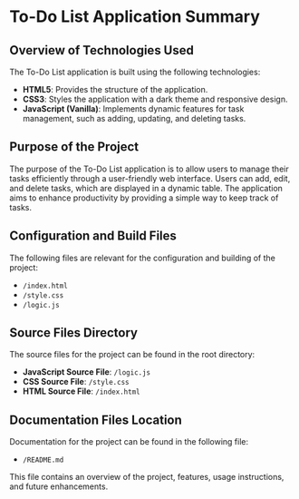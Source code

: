 # To-Do List Application Summary

## Overview of Technologies Used
The To-Do List application is built using the following technologies:
- **HTML5**: Provides the structure of the application.
- **CSS3**: Styles the application with a dark theme and responsive design.
- **JavaScript (Vanilla)**: Implements dynamic features for task management, such as adding, updating, and deleting tasks.

## Purpose of the Project
The purpose of the To-Do List application is to allow users to manage their tasks efficiently through a user-friendly web interface. Users can add, edit, and delete tasks, which are displayed in a dynamic table. The application aims to enhance productivity by providing a simple way to keep track of tasks.

## Configuration and Build Files
The following files are relevant for the configuration and building of the project:
- `/index.html`
- `/style.css`
- `/logic.js`

## Source Files Directory
The source files for the project can be found in the root directory:
- **JavaScript Source File**: `/logic.js`
- **CSS Source File**: `/style.css`
- **HTML Source File**: `/index.html`

## Documentation Files Location
Documentation for the project can be found in the following file:
- `/README.md` 

This file contains an overview of the project, features, usage instructions, and future enhancements.